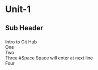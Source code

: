# Unit-1
## Sub Header
###
####
Intro to Git Hub  
One  
Two  
Three  #Space Space will enter at next line  
Four  
